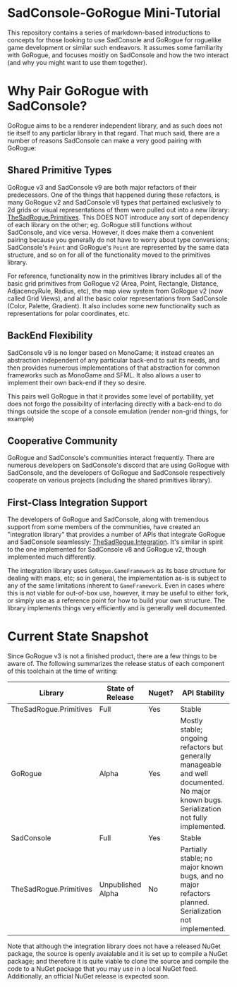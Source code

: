 # SadConsole-GoRogue Mini-Tutorial
This repository contains a series of markdown-based introductions to concepts for those looking to use SadConsole and GoRogue for roguelike game development or similar such endeavors.  It assumes some familiarity with GoRogue, and focuses mostly on SadConsole and how the two interact (and why you might want to use them together).

# Why Pair GoRogue with SadConsole?
GoRogue aims to be a renderer independent library, and as such does not tie itself to any particlar library in that regard.  That much said, there are a number of reasons SadConsole can make a very good pairing with GoRogue:

## Shared Primitive Types
GoRogue v3 and SadConsole v9 are both major refactors of their predecessors.  One of the things that happened during these refactors, is many GoRogue v2 and SadConsole v8 types that pertained exclusively to 2d grids or visual representations of them were pulled out into a new library: [TheSadRogue.Primitives](https://github.com/thesadrogue/TheSadRogue.Primitives).  This DOES NOT introduce any sort of dependency of each library on the other; eg. GoRogue still functions without SadConsole, and vice versa.  However, it does make them a convenient pairing because you generally do not have to worry about type conversions; SadConsole's `Point` and GoRogue's `Point` are represented by the same data structure, and so on for all of the functionality moved to the primitives library.

For reference, functionality now in the primitives library includes all of the basic grid primitives from GoRogue v2 (Area, Point, Rectangle, Distance, AdjacencyRule, Radius, etc), the map view system from GoRogue v2 (now called Grid Views), and all the basic color representations from SadConsole (Color, Palette, Gradient).  It also includes some new functionality such as representations for polar coordinates, etc.

## BackEnd Flexibility
SadConsole v9 is no longer based on MonoGame; it instead creates an abstraction independent of any particular back-end to suit its needs, and then provides numerous implementations of that abstraction for common frameworks such as MonoGame and SFML.  It also allows a user to implement their own back-end if they so desire.

This pairs well GoRogue in that it provides some level of portability, yet does not forgo the possibility of interfacing directly with a back-end to do things outside the scope of a console emulation (render non-grid things, for example)

## Cooperative Community
GoRogue and SadConsole's communities interact frequently.  There are numerous developers on SadConsole's discord that are using GoRogue with SadConsole, and the developers of GoRogue and SadConsole respectively cooperate on various projects (including the shared primitives library).

## First-Class Integration Support
The developers of GoRogue and SadConsole, along with tremendous support from some members of the communities, have created an "integration library" that provides a number of APIs that integrate GoRogue and SadConsole seamlessly: [TheSadRogue.Integration](https://github.com/thesadrogue/TheSadRogue.Integration).  It's similar in spirit to the one implemented for SadConsole v8 and GoRogue v2, though implemented much differently.

The integration library uses `GoRogue.GameFramework` as its base structure for dealing with maps, etc; so in general, the implementation as-is is subject to any of the same limitations inherent to `GameFramework`.  Even in cases where this is not viable for out-of-box use, however, it may be useful to either fork, or simply use as a reference point for how to build your own structure.  The library implements things very efficiently and is generally well documented.

# Current State Snapshot
Since GoRogue v3 is not a finished product, there are a few things to be aware of.  The following summarizes the release status of each component of this toolchain at the time of writing:

| Library                | State of Release  | Nuget? | API Stability |
| ---------------------- | ----------------- | ------ | ------------- |
| TheSadRogue.Primitives | Full              | Yes    | Stable        |
| GoRogue                | Alpha             | Yes    | Mostly stable; ongoing refactors but generally manageable and well documented.  No major known bugs.  Serialization not fully implemented. |
| SadConsole             | Full              | Yes    | Stable        |
| TheSadRogue.Primitives | Unpublished Alpha | No     | Partially stable; no major known bugs, and no major refactors planned.  Serialization not implemented. |

Note that although the integration library does not have a released NuGet package, the source is openly avaialable and it is set up to compile a NuGet package; and therefore it is quite viable to clone the source and compile the code to a NuGet package that you may use in a local NuGet feed.  Additionally, an official NuGet release is expected soon.
